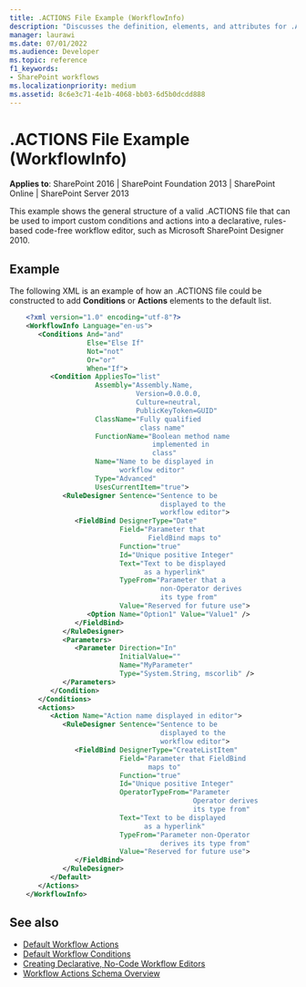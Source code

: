 ```yaml
---
title: .ACTIONS File Example (WorkflowInfo)
description: "Discusses the definition, elements, and attributes for .ACTIONS File Example (WorkflowInfo) which can be used to import custom conditions."
manager: laurawi
ms.date: 07/01/2022
ms.audience: Developer
ms.topic: reference
f1_keywords:
- SharePoint workflows
ms.localizationpriority: medium
ms.assetid: 8c6e3c71-4e1b-4068-bb03-6d5b0dcdd888
---
```


# .ACTIONS File Example (WorkflowInfo)</td>

**Applies to**: SharePoint 2016 | SharePoint Foundation 2013 | SharePoint Online | SharePoint Server 2013

This example shows the general structure of a valid .ACTIONS file that can be used to import custom conditions and actions into a declarative, rules-based code-free workflow editor, such as Microsoft SharePoint Designer 2010.

## Example

The following XML is an example of how an .ACTIONS file could be constructed to add **Conditions** or **Actions** elements to the default list.

```XML
    <?xml version="1.0" encoding="utf-8"?>
    <WorkflowInfo Language="en-us">
       <Conditions And="and"
                   Else="Else If"
                   Not="not"
                   Or="or"
                   When="If">
          <Condition AppliesTo="list"
                     Assembly="Assembly.Name,
                               Version=0.0.0.0,
                               Culture=neutral,
                               PublicKeyToken=GUID"
                     ClassName="Fully qualified
                                class name"
                     FunctionName="Boolean method name
                                   implemented in
                                   class"
                     Name="Name to be displayed in
                           workflow editor"
                     Type="Advanced"
                     UsesCurrentItem="true">
             <RuleDesigner Sentence="Sentence to be
                                     displayed to the
                                     workflow editor">
                <FieldBind DesignerType="Date"
                           Field="Parameter that
                                  FieldBind maps to"
                           Function="true"
                           Id="Unique positive Integer"
                           Text="Text to be displayed
                                 as a hyperlink"
                           TypeFrom="Parameter that a
                                     non-Operator derives
                                     its type from"
                           Value="Reserved for future use">
                   <Option Name="Option1" Value="Value1" />
                </FieldBind>
             </RuleDesigner>
             <Parameters>
                <Parameter Direction="In"
                           InitialValue=""
                           Name="MyParameter"
                           Type="System.String, mscorlib" />
             </Parameters>
          </Condition>
       </Conditions>
       <Actions>
          <Action Name="Action name displayed in editor">
             <RuleDesigner Sentence="Sentence to be
                                     displayed to the
                                     workflow editor">
                <FieldBind DesignerType="CreateListItem"
                           Field="Parameter that FieldBind
                                  maps to"
                           Function="true"
                           Id="Unique positive Integer"
                           OperatorTypeFrom="Parameter
                                             Operator derives
                                             its type from"
                           Text="Text to be displayed
                                 as a hyperlink"
                           TypeFrom="Parameter non-Operator
                                     derives its type from"
                           Value="Reserved for future use">
                </FieldBind>
             </RuleDesigner>
          </Default>
       </Actions>
    </WorkflowInfo>
```

## See also

- [Default Workflow Actions](default-workflow-actions-workflowinfo.md)
- [Default Workflow Conditions](default-workflow-conditions-workflowinfo.md)
- [Creating Declarative, No-Code Workflow Editors](https://msdn.microsoft.com/library/60dfda8d-e724-4d7d-9578-aa239c362dcf(Office.15).aspx)
- [Workflow Actions Schema Overview](https://msdn.microsoft.com/library/25da07cb-b228-43f2-9cdf-c8c71c3eabbb(Office.15).aspx)
